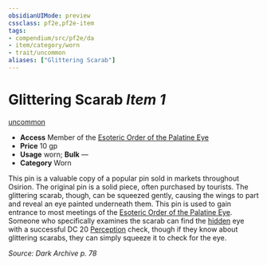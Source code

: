 ```yaml
---
obsidianUIMode: preview
cssclass: pf2e,pf2e-item
tags:
- compendium/src/pf2e/da
- item/category/worn
- trait/uncommon
aliases: ["Glittering Scarab"]
---
```

# Glittering Scarab *Item 1*  
[uncommon](../../../rules/traits/uncommon.md)  

- **Access** Member of the [Esoteric Order of the Palatine Eye](../../setting/deities/esoteric-order-of-the-palatine-eye-logm.md)
- **Price** 10 gp
- **Usage** worn; **Bulk** —
- **Category** Worn

This pin is a valuable copy of a popular pin sold in markets throughout Osirion. The original pin is a solid piece, often purchased by tourists. The glittering scarab, though, can be squeezed gently, causing the wings to part and reveal an eye painted underneath them. This pin is used to gain entrance to most meetings of the [Esoteric Order of the Palatine Eye](../../setting/deities/esoteric-order-of-the-palatine-eye-logm.md). Someone who specifically examines the scarab can find the [hidden](../../../rules/conditions.md#Hidden) eye with a successful DC 20 [Perception](../../skills.md#Perception) check, though if they know about glittering scarabs, they can simply squeeze it to check for the eye.

*Source: Dark Archive p. 78*